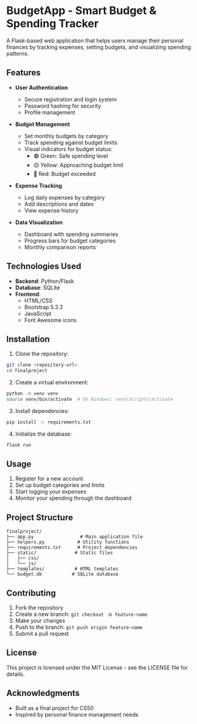# BudgetApp - Smart Budget & Spending Tracker

A Flask-based web application that helps users manage their personal finances by tracking expenses, setting budgets, and visualizing spending patterns.

## Features

- **User Authentication**
  - Secure registration and login system
  - Password hashing for security
  - Profile management

- **Budget Management**
  - Set monthly budgets by category
  - Track spending against budget limits
  - Visual indicators for budget status:
    - 🟢 Green: Safe spending level
    - 🟡 Yellow: Approaching budget limit
    - 🔴 Red: Budget exceeded

- **Expense Tracking**
  - Log daily expenses by category
  - Add descriptions and dates
  - View expense history

- **Data Visualization**
  - Dashboard with spending summaries
  - Progress bars for budget categories
  - Monthly comparison reports

## Technologies Used

- **Backend**: Python/Flask
- **Database**: SQLite
- **Frontend**:
  - HTML/CSS
  - Bootstrap 5.3.3
  - JavaScript
  - Font Awesome icons

## Installation

1. Clone the repository:
```bash
git clone <repository-url>
cd finalproject
```

2. Create a virtual environment:
```bash
python -m venv venv
source venv/bin/activate  # On Windows: venv\Scripts\activate
```

3. Install dependencies:
```bash
pip install -r requirements.txt
```

4. Initialize the database:
```bash
flask run
```

## Usage

1. Register for a new account
2. Set up budget categories and limits
3. Start logging your expenses
4. Monitor your spending through the dashboard

## Project Structure

```
finalproject/
├── app.py                 # Main application file
├── helpers.py            # Utility functions
├── requirements.txt      # Project dependencies
├── static/              # Static files
│   ├── css/
│   └── js/
├── templates/           # HTML templates
└── budget.db           # SQLite database
```

## Contributing

1. Fork the repository
2. Create a new branch: `git checkout -b feature-name`
3. Make your changes
4. Push to the branch: `git push origin feature-name`
5. Submit a pull request

## License

This project is licensed under the MIT License - see the LICENSE file for details.

## Acknowledgments

- Built as a final project for CS50
- Inspired by personal finance management needs
